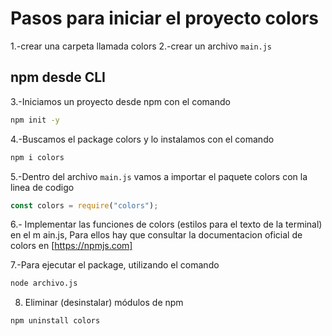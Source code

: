 # Pasos para iniciar el proyecto colors
1.-crear una carpeta llamada colors
2.-crear un archivo `main.js`

## npm desde CLI
3.-Iniciamos un proyecto desde npm con el comando
```sh
npm init -y
```
4.-Buscamos el package colors y lo instalamos con el comando 
```sh
npm i colors
```
5.-Dentro del archivo `main.js` vamos a importar el paquete colors con la linea de codigo
```javascript
const colors = require("colors");
```
6.- Implementar las funciones de colors (estilos para el texto de la terminal) en el m ain.js, Para ellos hay que consultar la documentacion oficial de colors en [https://npmjs.com]

7.-Para ejecutar el package, utilizando el comando
```sh
node archivo.js
```
8. Eliminar (desinstalar) módulos de npm
```sh
npm uninstall colors
```
